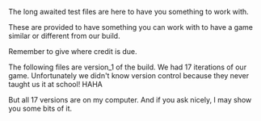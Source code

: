 The long awaited test files are here to have you something to work with.

These are provided to have something you can work with to have a game similar or different from our build. 

Remember to give where credit is due. 

The following files are version_1 of the build. We had 17 iterations of our game. Unfortunately we didn't know version control because they never taught us it at school! HAHA

But all 17 versions are on my computer. And if you ask nicely, I may show you some bits of it.
